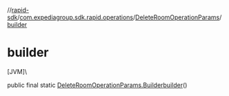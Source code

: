 //[rapid-sdk](../../../index.md)/[com.expediagroup.sdk.rapid.operations](../index.md)/[DeleteRoomOperationParams](index.md)/[builder](builder.md)

# builder

[JVM]\

public final static [DeleteRoomOperationParams.Builder](-builder/index.md)[builder](builder.md)()
